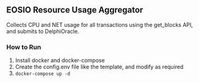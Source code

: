 ## EOSIO Resource Usage Aggregator

Collects CPU and NET usage for all transactions using the get_blocks API, and submits to DelphiOracle.


### How to Run

1) Install docker and docker-compose
2) Create the config.env file like the template, and modify as required
3) `docker-compose up -d`